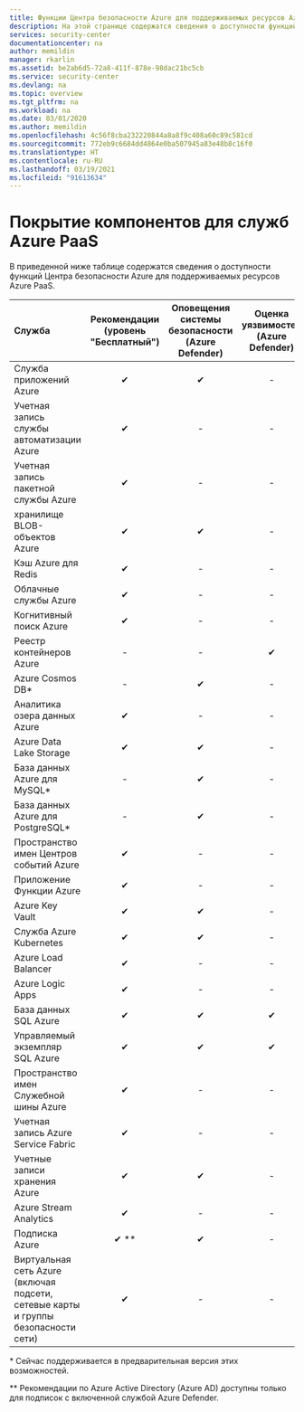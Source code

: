 ```yaml
---
title: Функции Центра безопасности Azure для поддерживаемых ресурсов Azure PaaS.
description: На этой странице содержатся сведения о доступности функций Центра безопасности Azure для поддерживаемых ресурсов Azure PaaS.
services: security-center
documentationcenter: na
author: memildin
manager: rkarlin
ms.assetid: be2ab6d5-72a8-411f-878e-98dac21bc5cb
ms.service: security-center
ms.devlang: na
ms.topic: overview
ms.tgt_pltfrm: na
ms.workload: na
ms.date: 03/01/2020
ms.author: memildin
ms.openlocfilehash: 4c56f8cba232220844a8a8f9c408a60c89c581cd
ms.sourcegitcommit: 772eb9c6684dd4864e0ba507945a83e48b8c16f0
ms.translationtype: HT
ms.contentlocale: ru-RU
ms.lasthandoff: 03/19/2021
ms.locfileid: "91613634"
---
```

# <a name="feature-coverage-for-azure-paas-services"></a>Покрытие компонентов для служб Azure PaaS <a name="paas-services"></a>

В приведенной ниже таблице содержатся сведения о доступности функций Центра безопасности Azure для поддерживаемых ресурсов Azure PaaS.

|Служба|Рекомендации (уровень "Бесплатный")|Оповещения системы безопасности (Azure Defender)|Оценка уязвимостей (Azure Defender)|
|:----|:----:|:----:|:----:|
|Служба приложений Azure|✔|✔|-|
|Учетная запись службы автоматизации Azure|✔|-|-|
|Учетная запись пакетной службы Azure|✔|-|-|
|хранилище BLOB-объектов Azure|✔|✔|-|
|Кэш Azure для Redis|✔|-|-|
|Oблачныe службы Azure|✔|-|-|
|Когнитивный поиск Azure|✔|-|-|
|Реестр контейнеров Azure|-|-|✔|
|Azure Cosmos DB*|-|✔|-|
|Аналитика озера данных Azure|✔|-|-|
|Azure Data Lake Storage|✔|✔|-|
|База данных Azure для MySQL*|-|✔|-|
|База данных Azure для PostgreSQL*|-|✔|-|
|Пространство имен Центров событий Azure|✔|-|-|
|Приложение Функции Azure|✔|-|-|
|Azure Key Vault|✔|✔|-|
|Служба Azure Kubernetes|✔|✔|-|
|Azure Load Balancer|✔|-|-|
|Azure Logic Apps|✔|-|-|
|База данных SQL Azure|✔|✔|✔|
|Управляемый экземпляр SQL Azure|✔|✔|✔|
|Пространство имен Служебной шины Azure|✔|-|-|
|Учетная запись Azure Service Fabric|✔|-|-|
|Учетные записи хранения Azure|✔|✔|-|
|Azure Stream Analytics|✔|-|-|
|Подписка Azure|✔ **|✔|-|
|Виртуальная сеть Azure</br> (включая подсети, сетевые карты и группы безопасности сети)|✔|-|-|

\* Сейчас поддерживается в предварительная версия этих возможностей.

\*\* Рекомендации по Azure Active Directory (Azure AD) доступны только для подписок с включенной службой Azure Defender.